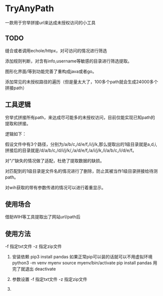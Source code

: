 # TryAnyPath
一款用于穷举拼接url来达成未授权访问的小工具

## TODO
缝合或者调用echole/httpx，对可访问的情况进行筛选

添加规则判断，对含有info,username等敏感的目录进行筛选提取。

图形化界面/等到功能完善了重构成java或者go。

添加常见的未授权路径的遍历（但是量太大了，100多个path就会生成24000多个拼接path）

## 工具逻辑
穷举式拼接所有path，来达成尽可能多的未授权访问，目前仅能实现已知path的提取和拼接。

逻辑如下：

假设文件中有3个路径，分别为/a/b/c,/d/e/f,/i/j/k,那么提取出的1级目录就是a,d,i,拼接后的目录就是/d/a/b/c,/d/i/j/k/,/a/d/e/f,/a/i/j/k,/i/a/b/c,/i/d/e/f。

对"/"缺失的情况做了适配，杜绝了提取数据的缺损。

对匹配到的1级目录是文件名的情况进行了删除，防止其被当作1级目录拼接给待测path。

对wih获取的带有参数传递的情况可以进行着重显示。

## 使用场合
借助WIH等工具提取出了网站url/path后

## 使用方法

-f 指定txt文件
-z 指定zip文件

1. 安装依赖
pip3 install pandas
如果正常pip可以装的话就可以不用虚拟环境
python3 -m venv myenv
source myenv/bin/activate
pip install pandas
用完了就退出
deactivate

2. 参数设置
-f 指定txt文件
-z 指定zip文件
4. 
